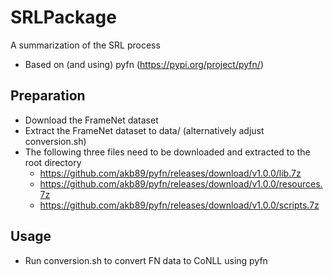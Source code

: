 # SRLPackage

A summarization of the SRL process
- Based on (and using) pyfn (https://pypi.org/project/pyfn/)

## Preparation
- Download the FrameNet dataset
- Extract the FrameNet dataset to data/ (alternatively adjust conversion.sh)
- The following three files need to be downloaded and extracted to the root directory
	- https://github.com/akb89/pyfn/releases/download/v1.0.0/lib.7z
	- https://github.com/akb89/pyfn/releases/download/v1.0.0/resources.7z
	- https://github.com/akb89/pyfn/releases/download/v1.0.0/scripts.7z


## Usage

- Run conversion.sh to convert FN data to CoNLL using pyfn